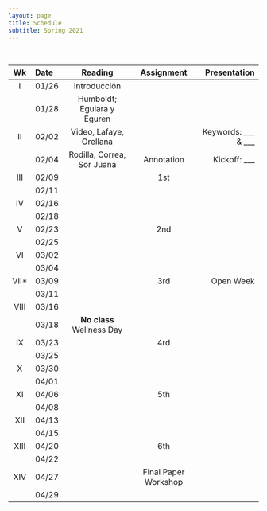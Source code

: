 ```yaml
---
layout: page
title: Schedule
subtitle: Spring 2021
---
```


<br>

| Wk | Date | Reading | Assignment | Presentation|
|:------:|:------|:--------:|:------:|----:|
|     I | 01/26 | Introducción | | |
|       | 01/28 | Humboldt; Eguiara y Eguren| | |
|    II | 02/02 | Video, Lafaye, Orellana | | Keywords: ___  & ___ |
|       | 02/04 | Rodilla, Correa, Sor Juana  | Annotation | Kickoff: ___ |
| III   | 02/09 | | 1st | |
|       | 02/11 | | | |
|  IV   | 02/16 | | | |
|       | 02/18 | | | |
| V     | 02/23 | | 2nd | |
|       | 02/25 | | | |
| VI    | 03/02 | | | |
|       | 03/04 | | | |
| VII*  | 03/09 | | 3rd | Open Week |
|       | 03/11 | | | |
| VIII  | 03/16 | | | |
|       | 03/18 | **No class**   Wellness Day|
|  IX   | 03/23 | | 4rd | |
|       | 03/25 | | | |
| X     | 03/30 | | | |
|       | 04/01 | | | |
| XI    | 04/06 | | 5th | |
|       | 04/08 | | | |
| XII   | 04/13 | | | |
|       | 04/15 | | | |
|  XIII | 04/20 | | 6th | |
|       | 04/22 | |  | |
|  XIV  | 04/27 | | Final Paper Workshop  | |
|       | 04/29 | | | |

